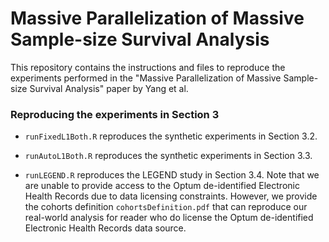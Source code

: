 # Massive Parallelization of Massive Sample-size Survival Analysis
This repository contains the instructions and files to reproduce the experiments performed in the "Massive Parallelization of Massive Sample-size Survival Analysis" paper by Yang et al.


### Reproducing the experiments in Section 3

* `runFixedL1Both.R` reproduces the synthetic experiments in Section 3.2.

* `runAutoL1Both.R` reproduces the synthetic experiments in Section 3.3.

* `runLEGEND.R` reproduces the LEGEND study in Section 3.4. Note that we are unable to provide access to the Optum de-identified Electronic Health Records due to data licensing constraints. However, we provide the cohorts definition `cohortsDefinition.pdf` that can reproduce our real-world analysis for reader who do license the Optum de-identified Electronic Health Records data source.

